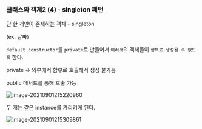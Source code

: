 ### 클래스와 객체2 (4) - singleton 패턴



단 한 개만이 존재하는 객체 - singleton

(ex. 날짜)



`default constructor`를 `private`로 만들어서 `여러개`의 객체들이 `함부로 생성될 수 없도록` 한다.

private -> 외부에서 함부로 호출해서 생성 불가능

public 메서드를 통해 호출 가능

![image-20210901215220960](C:\Users\multicampus\AppData\Roaming\Typora\typora-user-images\image-20210901215220960.png)



두 개는 같은 instance를 가리키게 된다.

![image-20210901215309861](C:\Users\multicampus\AppData\Roaming\Typora\typora-user-images\image-20210901215309861.png)